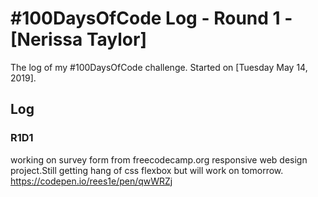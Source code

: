 # #100DaysOfCode Log - Round 1 - [Nerissa Taylor]

The log of my #100DaysOfCode challenge. Started on [Tuesday May 14, 2019].

## Log

### R1D1 
working on survey form from freecodecamp.org responsive web design project.Still getting hang of css flexbox but will work on tomorrow. https://codepen.io/rees1e/pen/qwWRZj

